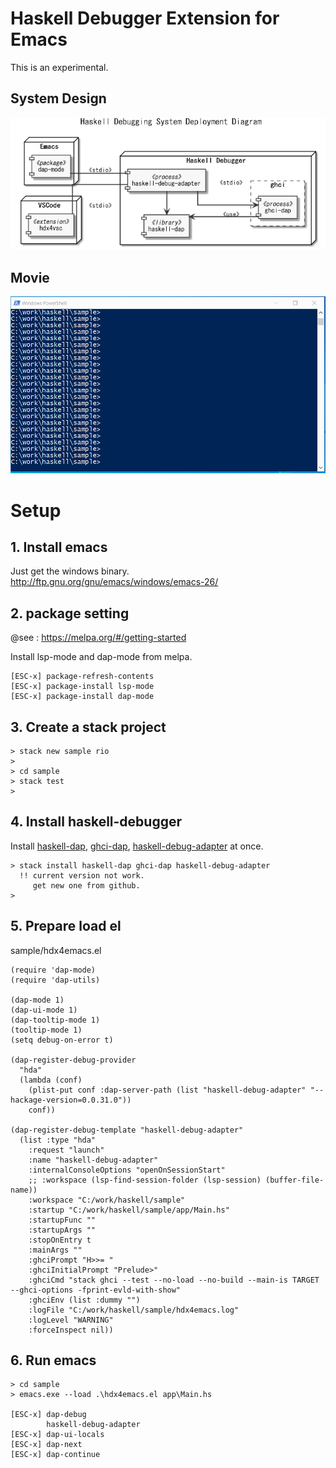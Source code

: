 
# Haskell Debugger Extension for Emacs
This is an experimental.

## System Design
![101_deploy.png](https://raw.githubusercontent.com/phoityne/hdx4emacs/master/docs/design/101_deploy.png)

## Movie
![01_sample_debug.gif](https://raw.githubusercontent.com/phoityne/hdx4emacs/master/docs/01_sample_debug.gif)


# Setup

## 1. Install emacs
Just get the windows binary.
http://ftp.gnu.org/gnu/emacs/windows/emacs-26/

## 2. package setting
@see : https://melpa.org/#/getting-started

Install lsp-mode and dap-mode from melpa.
```
[ESC-x] package-refresh-contents
[ESC-x] package-install lsp-mode
[ESC-x] package-install dap-mode
```

## 3. Create a stack project
```
> stack new sample rio
>
> cd sample
> stack test
>
```

## 4. Install haskell-debugger

 Install [haskell-dap](https://hackage.haskell.org/package/haskell-dap), [ghci-dap](https://hackage.haskell.org/package/ghci-dap), [haskell-debug-adapter](https://hackage.haskell.org/package/haskell-debug-adapter) at once.

```
> stack install haskell-dap ghci-dap haskell-debug-adapter
  !! current version not work.
     get new one from github.
>
```

## 5. Prepare load el
sample/hdx4emacs.el
```
(require 'dap-mode)
(require 'dap-utils)

(dap-mode 1)
(dap-ui-mode 1)
(dap-tooltip-mode 1)
(tooltip-mode 1)
(setq debug-on-error t)

(dap-register-debug-provider
  "hda"
  (lambda (conf)
    (plist-put conf :dap-server-path (list "haskell-debug-adapter" "--hackage-version=0.0.31.0"))
    conf))

(dap-register-debug-template "haskell-debug-adapter"
  (list :type "hda"
    :request "launch"
    :name "haskell-debug-adapter"
    :internalConsoleOptions "openOnSessionStart"
    ;; :workspace (lsp-find-session-folder (lsp-session) (buffer-file-name))
    :workspace "C:/work/haskell/sample"
    :startup "C:/work/haskell/sample/app/Main.hs"
    :startupFunc ""
    :startupArgs ""
    :stopOnEntry t
    :mainArgs ""
    :ghciPrompt "H>>= "
    :ghciInitialPrompt "Prelude>"
    :ghciCmd "stack ghci --test --no-load --no-build --main-is TARGET --ghci-options -fprint-evld-with-show"
    :ghciEnv (list :dummy "")
    :logFile "C:/work/haskell/sample/hdx4emacs.log"
    :logLevel "WARNING"
    :forceInspect nil))

```

## 6. Run emacs
```
> cd sample
> emacs.exe --load .\hdx4emacs.el app\Main.hs

[ESC-x] dap-debug
        haskell-debug-adapter
[ESC-x] dap-ui-locals
[ESC-x] dap-next
[ESC-x] dap-continue

```
